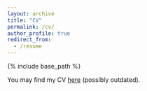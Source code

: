 ```yaml
---
layout: archive
title: "CV"
permalink: /cv/
author_profile: true
redirect_from:
  - /resume
---
```


{% include base_path %}

You may find my CV [here](/files/cv_julian_klug.pdf) (possibly outdated).
